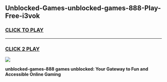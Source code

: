 
## Unblocked-Games-unblocked-games-888-Play-Free-i3vok
<h3>
<a href="https://premium76.site?title=unblocked-games-888&ref=09A">CLICK TO PLAY</a></h3>
<hr>

<h3>
<a href="https://premium76.site?title=unblocked-games-888&ref=09A">CLICK 2 PLAY</a>
  
</h3>

<a href="https://premium76.site?title=unblocked-games-888&ref=09A"><img src="https://clearcache.store/games.png"></a>


**unblocked-games-888 games unblocked: Your Gateway to Fun and Accessible Online Gaming**
